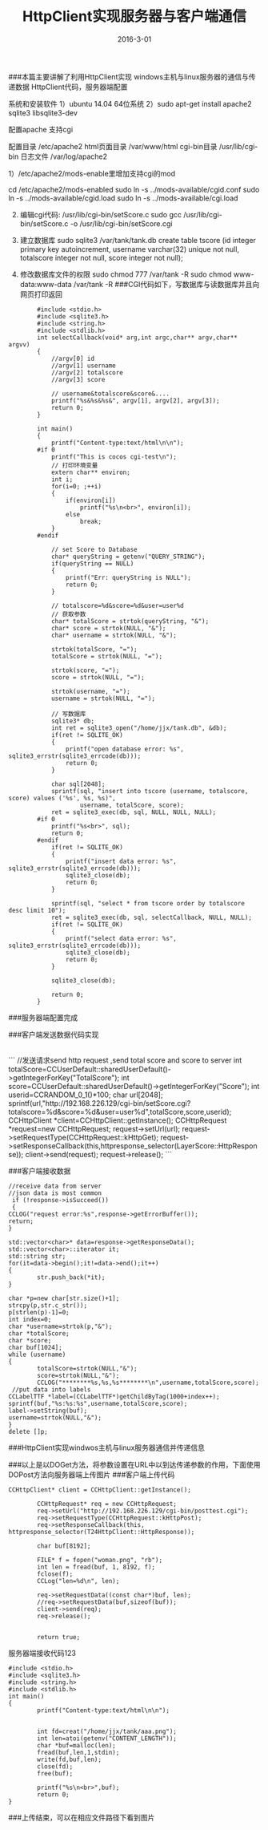 ﻿---
layout: post
title: HttpClient实现服务器与客户端通信
date: 2016-3-01
categories: blog
tags: [总结，linux]
description: 通告一下，我准备开始了,开始了.
---


###本篇主要讲解了利用HttpClient实现 windows主机与linux服务器的通信与传递数据
HttpClient代码，服务器端配置

系统和安装软件
1）ubuntu 14.04 64位系统
2）sudo apt-get install apache2 sqlite3 libsqlite3-dev

配置apache 支持cgi

配置目录 /etc/apache2
html页面目录 /var/www/html
cgi-bin目录  /usr/lib/cgi-bin
日志文件   /var/log/apache2

1）/etc/apache2/mods-enable里增加支持cgi的mod
   
   cd /etc/apache2/mods-enabled
   sudo ln -s ../mods-available/cgid.conf
   sudo ln -s ../mods-available/cgid.load
   sudo ln -s ../mods-available/cgi.load

2) 编辑cgi代码: /usr/lib/cgi-bin/setScore.c
   sudo gcc /usr/lib/cgi-bin/setScore.c -o /usr/lib/cgi-bin/setScore.cgi
   
3) 建立数据库
   sudo sqlite3 /var/tank/tank.db
   create table tscore (id integer primary key autoincrement, username varchar(32) unique not null, totalscore integer not null, score integer not null);

4) 修改数据库文件的权限
   sudo chmod 777 /var/tank -R
   sudo chmod www-data:www-data /var/tank -R
###CGI代码如下，写数据库与读数据库并且向网页打印返回
```
        #include <stdio.h>
        #include <sqlite3.h>
        #include <string.h>
        #include <stdlib.h>
        int selectCallback(void* arg,int argc,char** argv,char** argvv)
        {
            //argv[0] id
            //argv[1] username
            //argv[2] totalscore
            //argv[3] score
        
            // username&totalscore&score&....
            printf("%s&%s&%s&", argv[1], argv[2], argv[3]);
            return 0;
        }
        
        int main()
        {
            printf("Content-type:text/html\n\n");
        #if 0
            printf("This is cocos cgi-test\n");
            // 打印环境变量
            extern char** environ;
            int i;
            for(i=0; ;++i)
            {
                if(environ[i])
                    printf("%s\n<br>", environ[i]);
                else
                    break;
            }
        #endif
        
            // set Score to Database
            char* queryString = getenv("QUERY_STRING");
            if(queryString == NULL)
            {
                printf("Err: queryString is NULL");
                return 0;
            }
        
            // totalscore=%d&score=%d&user=user%d
            // 获取参数
            char* totalScore = strtok(queryString, "&");
            char* score = strtok(NULL, "&");
            char* username = strtok(NULL, "&");
        
            strtok(totalScore, "=");
            totalScore = strtok(NULL, "=");
        
            strtok(score, "=");
            score = strtok(NULL, "=");
        
            strtok(username, "=");
            username = strtok(NULL, "=");
        
            // 写数据库
            sqlite3* db;
            int ret = sqlite3_open("/home/jjx/tank.db", &db);
            if(ret != SQLITE_OK)
            {
                printf("open database error: %s", sqlite3_errstr(sqlite3_errcode(db)));
                return 0;
            }
        
            char sql[2048];
            sprintf(sql, "insert into tscore (username, totalscore, score) values ('%s', %s, %s)", 
                    username, totalScore, score);
            ret = sqlite3_exec(db, sql, NULL, NULL, NULL);
        #if 0
            printf("%s<br>", sql);
            return 0;
        #endif
            if(ret != SQLITE_OK)
            {
                printf("insert data error: %s", sqlite3_errstr(sqlite3_errcode(db)));
                sqlite3_close(db);
                return 0;
            }
        
            sprintf(sql, "select * from tscore order by totalscore desc limit 10");
            ret = sqlite3_exec(db, sql, selectCallback, NULL, NULL);
            if(ret != SQLITE_OK)
            {
                printf("select data error: %s", sqlite3_errstr(sqlite3_errcode(db)));
                sqlite3_close(db);
                return 0;
            }
        
            sqlite3_close(db);
        
            return 0;
        }
```

###服务器端配置完成

###客户端发送数据代码实现

<br>
```
//发送请求send http request ,send total score and score to server
int totalScore=CCUserDefault::sharedUserDefault()->getIntegerForKey("TotalScore");
 int score=CCUserDefault::sharedUserDefault()->getIntegerForKey("Score");
 int userid=CCRANDOM_0_1()*100;
 char url[2048];
sprintf(url,"http://192.168.226.129/cgi-bin/setScore.cgi?totalscore=%d&score=%d&user=user%d",totalScore,score,userid);
CCHttpClient *client=CCHttpClient::getInstance();
CCHttpRequest *request=new CCHttpRequest;
request->setUrl(url);
request->setRequestType(CCHttpRequest::kHttpGet);
request->setResponseCallback(this,httpresponse_selector(LayerScore::HttpResponse));
client->send(request);
request->release();
```
                
                
###客户端接收数据
```
//receive data from server
//json data is most common
 if (!response->isSucceed())
 {
CCLOG("request error:%s",response->getErrorBuffer());
return;
}
        
std::vector<char>* data=response->getResponseData();
std::vector<char>::iterator it;
std::string str;
for(it=data->begin();it!=data->end();it++)
{
        str.push_back(*it); 
}

char *p=new char[str.size()+1];
strcpy(p,str.c_str());
p[strlen(p)-1]=0;
int index=0;
char *username=strtok(p,"&"); 
char *totalScore;
char *score;
char buf[1024];
while (username)
{
        totalScore=strtok(NULL,"&");
        score=strtok(NULL,"&");
        CCLOG("********%s,%s,%s********\n",username,totalScore,score);
 //put data into labels
CCLabelTTF *label=(CCLabelTTF*)getChildByTag(1000+index++);
sprintf(buf,"%s:%s:%s",username,totalScore,score);
label->setString(buf);
username=strtok(NULL,"&");
}
delete []p;
```
###HttpClient实现windwos主机与linux服务器通信并传递信息

###以上是以DOGet方法，将参数设置在URL中以到达传递参数的作用，下面使用DOPost方法向服务器端上传图片
###客户端上传代码
```
CCHttpClient* client = CCHttpClient::getInstance();

        CCHttpRequest* req = new CCHttpRequest;
        req->setUrl("http://192.168.226.129/cgi-bin/posttest.cgi");
        req->setRequestType(CCHttpRequest::kHttpPost);
        req->setResponseCallback(this, httpresponse_selector(T24HttpClient::HttpResponse));

        char buf[8192];

        FILE* f = fopen("woman.png", "rb");
        int len = fread(buf, 1, 8192, f);
        fclose(f);
        CCLog("len=%d\n", len);

        req->setRequestData((const char*)buf, len);
        //req->setRequestData(buf,sizeof(buf));
        client->send(req);
        req->release();


        return true;
```

服务器端接收代码123
```
#include <stdio.h>
#include <sqlite3.h>
#include <string.h>
#include <stdlib.h>
int main()
{
        printf("Content-type:text/html\n\n");

        
        int fd=creat("/home/jjx/tank/aaa.png");
        int len=atoi(getenv("CONTENT_LENGTH"));
        char *buf=malloc(len);
        fread(buf,len,1,stdin);
        write(fd,buf,len);
        close(fd);
        free(buf);

        printf("%s\n<br>",buf);
        return 0;
}
```

###上传结束，可以在相应文件路径下看到图片